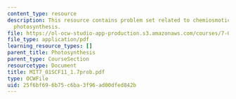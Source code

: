 ```yaml
---
content_type: resource
description: This resource contains problem set related to chemiosmotic principle,
  photosynthesis.
file: https://ol-ocw-studio-app-production.s3.amazonaws.com/courses/7-01sc-fundamentals-of-biology-fall-2011/25f6bf696b75c6ba3f96ad00dfed842b_MIT7_01SCF11_1.7prob.pdf
file_type: application/pdf
learning_resource_types: []
parent_title: Photosynthesis
parent_type: CourseSection
resourcetype: Document
title: MIT7_01SCF11_1.7prob.pdf
type: OCWFile
uid: 25f6bf69-6b75-c6ba-3f96-ad00dfed842b
---
```

